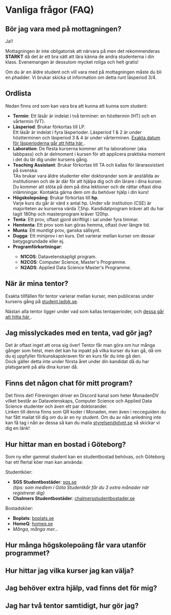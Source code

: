 # Vanliga frågor (FAQ)

<style>
    .faq-grid {
        /* column-count: 2; */
        display: grid;
        grid-template-columns: 1fr 1fr;
        gap: 10px;
    }

    .faq-grid li {
        
    }

    @media (max-width: 1050px) {
        .faq-grid {
            display: block;
        }
    }

    /* .faq-grid >div {
        break-inside: avoid;
        padding-bottom: 2em;
    } */
</style>

<div class="faq-grid">
    <div>
        <h2>Bör jag vara med på mottagningen?</h2>
        <p>Ja!!</p>
        <p>Mottagningen är inte obligatorisk att närvara på 
            men det rekommenderas <b>STARKT</b> då det är ett bra sätt att lära 
            känna de andra studenterna i din klass.
            Evenemangen är dessutom mycket roliga och helt gratis!
        </p>
        <p>
            Om du är en äldre student och vill vara med på mottagningen måste du bli en phadder.
            Vi brukar skicka ut information om detta runt läsperiod 3/4.
        </p>
    </div>
    <div>
        <h2>Ordlista</h2>
        <p>
            Nedan finns ord som kan vara bra att kunna att kunna som student:
            <ul>
                <li><b>Termin</b>: Ett läsår är indelat i två terminer: en hösttermin (HT) och en vårtermin (VT).</li>
                <li>
                    <b>Läsperiod</b>: Brukar förkortas till LP.<br/>
                    Ett läsår är indelat i fyra läsperioder. Läsperiod 1 & 2 är under höstterminen och läsperiod 3 & 4 är under vårterminen.
                    <a href="https://www.chalmers.se/utbildning/dina-studier/planera-och-genomfora-studier/datum-och-tider-for-lasaret/">
                        Exakta datum för läsperioderna går att hitta här
                    </a>.
                </li>
                <li><b>Laboration</b>: De flesta kurserna kommer att ha laborationer (aka labbpass) och är delmoment i kursen för att applicera praktiska moment i det du lär dig under kursens gång.</li>
                <li>
                    <b>Teaching Assistant</b>: Brukar förkortas till TA och kallas för lärarassistant på svenska.<br />
                    TAs brukar vara äldre studenter eller doktorander som är anställda av institutionen och de är där för att hjälpa dig och din lärare i dina kurser. Du kommer att stöta på dem på dina lektioner och de rättar oftast dina inlämningar. Kontakta gärna dem om du behöver hjälp i din kurs!<br />
                </li>
                <li>
                    <b>Högskolepoäng</b>: Brukar förkortas till <b>hp</b>.<br/>
                    Varje kurs du går är värd x antal hp. Under vår institution (CSE) är majoriteten av kurserna värda 7,5hp. Kandidatprogram kräver att du har tagit 180hp och masterprogram kräver 120hp.
                </li>
                <li><b>Tenta</b>: Ett prov, oftast gjord skriftligt i sal under fyra timmar.</li>
                <li><b>Hemtenta</b>: Ett prov som kan göras hemma, oftast över längre tid.</li>
                <li><b>Munta</b>: Ett muntligt prov, ganska sällsynt.</li>
                <li><b>Dugga</b>: Ett miniprov i en kurs. Det varierar mellan kurser om dessar betygsgrundade eller ej.</li>
                <li><b>Programförkortningar</b>:</li>
                <ul>
                    <li><b>N1COS</b>: Datavetenskapligt program.</li>
                    <li><b>N2COS</b>: Computer Science, Master's Programme.</li>
                    <li><b>N2ADS</b>: Applied Data Science Master's Programme.</li>
                </ul>
            </ul>
        </p>
    </div>
    <div>
        <h2>När är mina tentor?</h2>
        <p>
            Exakta tillfällen för tentor varierar mellan kurser, men publiceras 
            under kursens gång på <a href="https://student.ladok.se">student.ladok.se</a>.
        </p>
        <p>
            Nästan alla tentor ligger under vad som kallas tentaperioder, och 
            <a href="https://www.chalmers.se/utbildning/dina-studier/planera-och-genomfora-studier/datum-och-tider-for-lasaret/">
                dessa går att hitta här
            </a>.
        <p/>
    </div>
    <div>
        <h2>Jag misslyckades med en tenta, vad gör jag?</h2>
        <p>
            Det är oftast inget att oroa sig över! 
            Tentor får man göra om hur många gånger som helst, men det kan ha inpakt på vilka kurser du kan gå,
            då om du ej uppfyller förkunskapskraven för en kurs får du inte gå den.<br/>
            Dock gäller detta inte under första året under din kandidat då du har platsgaranti på alla dina kurser då.
        </p>
    </div>
    <div>
        <h2>Finns det någon chat för mitt program?</h2>
        <p>
            Det finns det! Föreningen driver en Discord kanal som heter MonadenDV vilket
            består av Datavetenskaps, Computer Science och Applied Data Science studenter och även ett par doktorander.
            <br/>
            Linken till denna finns som QR koder i Monaden, men även i recceguiden du har fått mailat till dig om du är en ny student.
            Om du av nån anledning inte kan få tag i nån av dessa så kan du maila <a href="mailto:styrelsen@dvet.se">styrelsen@dvet.se</a>
            så skickar vi dig en länk!
        </p>
    </div>
    <div>
        <h2>Hur hittar man en bostad i Göteborg?</h2>
        <p>
            Som ny eller gammal student kan en studentbostad behövas, 
            och Göteborg har ett flertal köer man kan använda:
        </p>
        <p>
            Studentköer:
            <ul>
                <li>
                    <b>SGS Studentbostäder</b>: <a href="https://sgs.se/">sgs.se</a><br>
                    <i>(tips: som medlem i Göta Studentkår får du 3 extra månader när registrerar dig)</i>
                </li>
                <li><b>Chalmers Studentbostäder</b>: <a href="https://www.chalmersstudentbostader.se/">chalmersstudentbostader.se</a></li>
            </ul>
        </p>
        <p>
            Bostadsköer:
            <ul>
                <li><b>Boplats</b>: <a href="https://boplats.se/">boplats.se</a></li>
                <li><b>HomeQ</b>: <a href="https://www.homeq.se/">homeq.se</a></li>
                <li><i>Många, många mer...</i></li>
            </ul>
        </p>
    </div>
    <div>
        <h2>Hur många högskolepoäng får vara utanför programmet?</h2>
    </div>
    <div>
        <h2>Hur hittar jag vilka kurser jag kan välja?</h2>
    </div>
    <div>
        <h2>Jag behöver extra hjälp, vad finns det för mig?</h2>
    </div>
    <div>
        <h2>Jag har två tentor samtidigt, hur gör jag?</h2>
    </div>
<div>